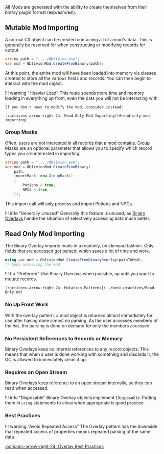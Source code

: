 All Mods are generated with the ability to create themselves from their binary plugin format (esp/esm/esl).

## Mutable Mod Importing
A normal C# object can be created containing all of a mod's data.  This is generally be reserved for when constructing or modifying records for output.

```cs
string path = "..../Oblivion.esm";
var mod = OblivionMod.CreateFromBinary(path);
```
At this point, the entire mod will have been loaded into memory via classes created to store all the various fields and records.   You can then begin to interact with the mod object.

!!! warning "Heavier Load"
    This route spends more time and memory loading in everything up front, even the data you will not be interacting with.
	
	If you don't need to modify the mod, consider instead:
	
	[:octicons-arrow-right-24: Read Only Mod Importing](#read-only-mod-importing)
	

### Group Masks
Often, users are not interested in all records that a mod contains.  Group Masks are an optional parameter that allows you to specify which record types you are interested in importing.
```cs
string path = "..../Oblivion.esm";
var mod = OblivionMod.CreateFromBinary(
    path,
    importMask: new GroupMask()
    {
        Potions = true,
        NPCs = true,
    }); 
```
This import call will only process and import Potions and NPCs.

!!! info "Generally Unused"
    Generally this feature is unused, as [Binary Overlays](Importing.md#read-only-mod-importing) handle the situation of selectively accessing data much better.
	
## Read Only Mod Importing
The Binary Overlay imports mods in a readonly, on-demand fashion.  Only fields that are accessed get parsed, which saves a lot of time and work.

```cs
using var mod = OblivionMod.CreateFromBinaryOverlay(pathToMod);
// Code accessing the mod
```

!!! tip "Preferred"
    Use Binary Overlays when possible, up until you want to mutate records.
	
	[:octicons-arrow-right-24: Mutation Patterns](../best-practices/Read-Only.md)

### No Up Front Work
With the overlay pattern, a mod object is returned almost immediately for use after having done almost no parsing.  As the user accesses members of the `Mod`, the parsing is done on demand for only the members accessed.

### No Persistent References to Records or Memory
Binary Overlays keep no internal references to any record objects.  This means that when a user is done working with something and discards it, the GC is allowed to immediately clean it up.

### Requires an Open Stream
Binary Overlays keep reference to an open stream internally, so they can read when accessed.

!!! info "Disposable"
    Binary Overlay objects implement `IDisposable`.  Putting them in `using` statements to close when appropriate is good practice.

### Best Practices

!!! warning "Avoid Repeated Access"
    The Overlay pattern has the downside that repeated access of properties means repeated parsing of the same data.  

[:octicons-arrow-right-24: Overlay Best Practices](../best-practices/Overlays-Single-Access.md)